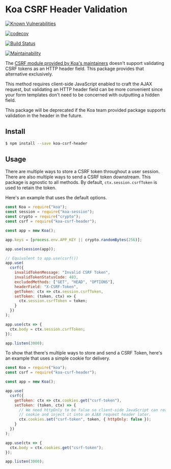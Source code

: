 # Koa CSRF Header Validation

[![Known Vulnerabilities](https://snyk.io/test/github/fkanout/koa-csrf-header/badge.svg)](https://snyk.io/test/github/fkanout/koa-csrf-header)

[![codecov](https://codecov.io/gh/fkanout/koa-csrf-header/branch/master/graph/badge.svg)](https://codecov.io/gh/fkanout/koa-csrf-header)

[![Build Status](https://travis-ci.org/fkanout/koa-csrf-header.svg?branch=master)](https://travis-ci.org/fkanout/koa-csrf-header)

[![Maintainability](https://api.codeclimate.com/v1/badges/aa55921e70a9d5211815/maintainability)](https://codeclimate.com/github/fkanout/koa-csrf-header/maintainability)

The [CSRF module provided by Koa's maintainers](#koa-csrf) doesn't support
validating CSRF tokens as an HTTP header field. This package provides that
alternative exclusively.

This method requires client-side JavaScript enabled to craft the AJAX request,
but validating an HTTP header field can be more convenient since your form
templates don't need to be concerned with outputting a hidden field.

This package will be deprecated if the Koa team provided package supports
validation in the header in the future.

## Install

```sh
$ npm install --save koa-csrf-header
```

## Usage

There are multiple ways to store a CSRF token throughout a user session. There
are also multiple ways to send a CSRF token downstream. This package is agnostic
to all methods. By default, `ctx.session.csrfToken` is used to retain the
token.

Here's an example that uses the default options.

```js
const Koa = require("koa");
const session = require("koa-session");
const crypto = require("crypto");
const csrf = require("koa-csrf-header");

const app = new Koa();

app.keys = [process.env.APP_KEY || crypto.randomBytes(256)];

app.use(session(app));

// Equivalent to app.use(csrf())
app.use(
  csrf({
    invalidTokenMessage: "Invalid CSRF Token",
    invalidTokenStatusCode: 403,
    excludedMethods: ["GET", "HEAD", "OPTIONS"],
    headerField: "X-CSRF-Token",
    getToken: ctx => ctx.session.csrfToken,
    setToken: (token, ctx) => {
      ctx.session.csrfToken = token;
    }
  })
);

app.use(ctx => {
  ctx.body = ctx.session.csrfToken;
});

app.listen(3000);
```

To show that there's multiple ways to store and send a CSRF Token, here's an
example that uses a simple cookie for delivery.

```js
const Koa = require("koa");
const csrf = require("koa-csrf-header");

const app = new Koa();

app.use(
  csrf({
    getToken: ctx => ctx.cookies.get("csrf-token"),
    setToken: (token, ctx) => {
      // We need httpOnly to be false so client-side JavaScript can read the
      // cookie and inject it into an AJAX request header later.
      ctx.cookies.set("csrf-token", token, { httpOnly: false });
    }
  })
);

app.use(ctx => {
  ctx.body = ctx.cookies.get("csrf-token");
});

app.listen(3000);
```

[#koa-csrf]: https://github.com/koajs/csrf
